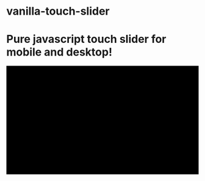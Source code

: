 # vanilla-touch-slider
# Pure javascript touch slider for mobile and desktop!<br>
<img src="./screenshots/1.gif"></img>
